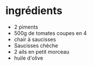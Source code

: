 # ingrédients

* 2 piments
* 500g de tomates coupes en 4
* chair à saucisses
*  Saucisses chèche
*  2 ails en petit morceau
*  huile d'olive
